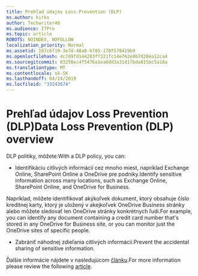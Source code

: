 ```yaml
---
title: Prehľad údajov Loss Prevention (DLP)
ms.author: kirks
author: Techwriter40
ms.audience: ITPro
ms.topic: article
ROBOTS: NOINDEX, NOFOLLOW
localization_priority: Normal
ms.assetid: 187c6f19-3e7d-48a0-b785-170f578419b9
ms.openlocfilehash: 4c7d9fd144203ff321fc14e762e8b7d28ea12ca4
ms.sourcegitcommit: 03258ec4f5476a1ea6dd3a31d17bda815bc5a18a
ms.translationtype: MT
ms.contentlocale: sk-SK
ms.lasthandoff: 04/24/2019
ms.locfileid: "33243674"
---
```

# <a name="data-loss-prevention-dlp-overview"></a><span data-ttu-id="ab973-102">Prehľad údajov Loss Prevention (DLP)</span><span class="sxs-lookup"><span data-stu-id="ab973-102">Data Loss Prevention (DLP) overview</span></span>

<span data-ttu-id="ab973-103">DLP politiky, môžete:</span><span class="sxs-lookup"><span data-stu-id="ab973-103">With a DLP policy, you can:</span></span>

- <span data-ttu-id="ab973-104">Identifikáciu citlivých informácií cez mnoho miest, napríklad Exchange Online, SharePoint Online a OneDrive pre podniky.</span><span class="sxs-lookup"><span data-stu-id="ab973-104">Identify sensitive information across many locations, such as Exchange Online, SharePoint Online, and OneDrive for Business.</span></span>


<span data-ttu-id="ab973-105">Napríklad, môžete identifikovať akýkoľvek dokument, ktorý obsahuje číslo kreditnej karty, ktorý je uložený v akejkoľvek OneDrive Business stránky alebo môžete sledovať len OneDrive stránky konkrétnych ľudí.</span><span class="sxs-lookup"><span data-stu-id="ab973-105">For example, you can identify any document containing a credit card number that's stored in any OneDrive for Business site, or you can monitor just the OneDrive sites of specific people.</span></span>

- <span data-ttu-id="ab973-106">Zabrániť náhodnej zdieľania citlivých informácií.</span><span class="sxs-lookup"><span data-stu-id="ab973-106">Prevent the accidental sharing of sensitive information.</span></span>


<span data-ttu-id="ab973-107">Ďalšie informácie nájdete v nasledujúcom [článku](https://docs.microsoft.com/en-us/office365/securitycompliance/data-loss-prevention-policies).</span><span class="sxs-lookup"><span data-stu-id="ab973-107">For more information please review the following [article](https://docs.microsoft.com/en-us/office365/securitycompliance/data-loss-prevention-policies).</span></span>

